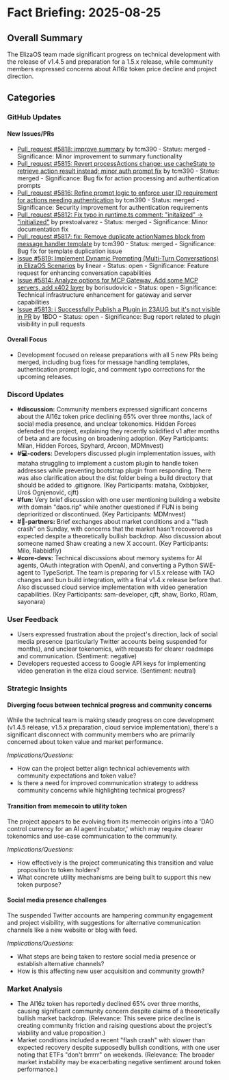 # Fact Briefing: 2025-08-25

## Overall Summary
The ElizaOS team made significant progress on technical development with the release of v1.4.5 and preparation for a 1.5.x release, while community members expressed concerns about AI16z token price decline and project direction.

## Categories

### GitHub Updates

#### New Issues/PRs
- [Pull_request #5818: improve summary](https://github.com/elizaOS/eliza/pull/5818) by tcm390 - Status: merged - Significance: Minor improvement to summary functionality
- [Pull_request #5815: Revert processActions change: use cacheState to retrieve action result instead; minor auth prompt fix](https://github.com/elizaOS/eliza/pull/5815) by tcm390 - Status: merged - Significance: Bug fix for action processing and authentication prompts
- [Pull_request #5816: Refine prompt logic to enforce user ID requirement for actions needing authentication](https://github.com/elizaOS/eliza/pull/5816) by tcm390 - Status: merged - Significance: Security improvement for authentication requirements
- [Pull_request #5812: Fix typo in runtime.ts comment: "initalized" → "initialized"](https://github.com/elizaOS/eliza/pull/5812) by prestoalvarez - Status: merged - Significance: Minor documentation fix
- [Pull_request #5817: fix: Remove duplicate actionNames block from message handler template](https://github.com/elizaOS/eliza/pull/5817) by tcm390 - Status: merged - Significance: Bug fix for template duplication issue
- [Issue #5819: Implement Dynamic Prompting (Multi-Turn Conversations) in ElizaOS Scenarios](https://github.com/elizaOS/eliza/issues/5819) by linear - Status: open - Significance: Feature request for enhancing conversation capabilities
- [Issue #5814: Analyze options for MCP Gateway, Add some MCP servers, add x402 layer](https://github.com/elizaOS/eliza/issues/5814) by borisudovicic - Status: open - Significance: Technical infrastructure enhancement for gateway and server capabilities
- [Issue #5813: i Successfully Publish a Plugin in 23AUG but it's not visible in PR](https://github.com/elizaOS/eliza/issues/5813) by 1BDO - Status: open - Significance: Bug report related to plugin visibility in pull requests

#### Overall Focus
- Development focused on release preparations with all 5 new PRs being merged, including bug fixes for message handling templates, authentication prompt logic, and comment typo corrections for the upcoming releases.

### Discord Updates
- **#discussion:** Community members expressed significant concerns about the AI16z token price declining 65% over three months, lack of social media presence, and unclear tokenomics. Hidden Forces defended the project, explaining they recently solidified v1 after months of beta and are focusing on broadening adoption. (Key Participants: Milan, Hidden Forces, Spyhard, Arceon, MDMnvest)
- **#💻-coders:** Developers discussed plugin implementation issues, with mataha struggling to implement a custom plugin to handle token addresses while preventing bootstrap plugin from responding. There was also clarification about the dist folder being a build directory that should be added to .gitignore. (Key Participants: mataha, 0xbbjoker, Uroš Ognjenović, cjft)
- **#fun:** Very brief discussion with one user mentioning building a website with domain "daos.rip" while another questioned if FUN is being deprioritized or discontinued. (Key Participants: MDMnvest)
- **#🥇-partners:** Brief exchanges about market conditions and a "flash crash" on Sunday, with concerns that the market hasn't recovered as expected despite a theoretically bullish backdrop. Also discussion about someone named Shaw creating a new X account. (Key Participants: Milo, Rabbidfly)
- **#core-devs:** Technical discussions about memory systems for AI agents, OAuth integration with OpenAI, and converting a Python SWE-agent to TypeScript. The team is preparing for v1.5.x release with TAO changes and bun build integration, with a final v1.4.x release before that. Also discussed cloud service implementation with video generation capabilities. (Key Participants: sam-developer, cjft, shaw, Borko, R0am, sayonara)

### User Feedback
- Users expressed frustration about the project's direction, lack of social media presence (particularly Twitter accounts being suspended for months), and unclear tokenomics, with requests for clearer roadmaps and communication. (Sentiment: negative)
- Developers requested access to Google API keys for implementing video generation in the eliza cloud service. (Sentiment: neutral)

### Strategic Insights

#### Diverging focus between technical progress and community concerns
While the technical team is making steady progress on core development (v1.4.5 release, v1.5.x preparation, cloud service implementation), there's a significant disconnect with community members who are primarily concerned about token value and market performance.

*Implications/Questions:*
  - How can the project better align technical achievements with community expectations and token value?
  - Is there a need for improved communication strategy to address community concerns while highlighting technical progress?

#### Transition from memecoin to utility token
The project appears to be evolving from its memecoin origins into a 'DAO control currency for an AI agent incubator,' which may require clearer tokenomics and use-case communication to the community.

*Implications/Questions:*
  - How effectively is the project communicating this transition and value proposition to token holders?
  - What concrete utility mechanisms are being built to support this new token purpose?

#### Social media presence challenges
The suspended Twitter accounts are hampering community engagement and project visibility, with suggestions for alternative communication channels like a new website or blog with feed.

*Implications/Questions:*
  - What steps are being taken to restore social media presence or establish alternative channels?
  - How is this affecting new user acquisition and community growth?

### Market Analysis
- The AI16z token has reportedly declined 65% over three months, causing significant community concern despite claims of a theoretically bullish market backdrop. (Relevance: This severe price decline is creating community friction and raising questions about the project's viability and value proposition.)
- Market conditions included a recent "flash crash" with slower than expected recovery despite supposedly bullish conditions, with one user noting that ETFs "don't brrrrr" on weekends. (Relevance: The broader market instability may be exacerbating negative sentiment around token performance.)